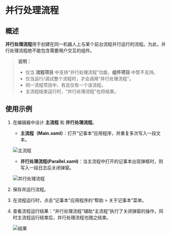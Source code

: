 # 并行处理流程

## 概述

**并行处理流程**用于创建在同一机器人上与某个前台流程并行运行的流程。为此，并行处理流程绝不能包含需要用户交互的组件。

> **说明：**
>
>- 仅当 **流程项目** 中支持“并行处理流程”功能，**组件项目** 中暂不支持。
>- 仅当运行/调试整个流程时，才会调用“并行处理流程”。
>- 同一流程项目中，有且仅有一个该流程。
>- 主流程结束运行时，“并行处理流程”也将结束。

## 使用示例

1. 在编辑器中设计 **主流程** 和 **并行处理流程**。

    - **主流程（Main.xaml）**：打开“记事本”应用程序，并重复多次写入一段文本。

    ![主流程](https://docimages.blob.core.chinacloudapi.cn/images/Studio/parallelmain20210916.png)

    - **并行处理流程(Parallel.xaml)**：当主流程中打开的记事本出现弹框时，则写入一段日志后关闭弹窗。

    ![并行处理流程](https://docimages.blob.core.chinacloudapi.cn/images/Studio/parallel20210916.png)

2. 保存并运行流程。
3. 在流程运行时，点击“记事本”应用程序的“帮助 > 关于记事本”菜单。
4. 查看流程运行结果：“并行处理流程”辅助“主流程”执行了关闭弹窗的操作，同时主流程运行结束后，并行处理流程也随之结束。

    ![结果](https://docimages.blob.core.chinacloudapi.cn/images/Studio/result20210916.png)
